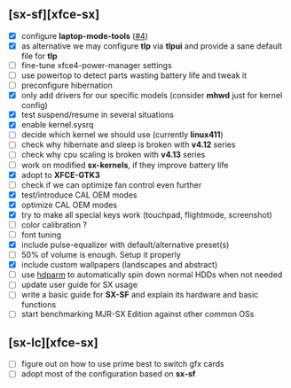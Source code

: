 ## [sx-sf][xfce-sx]

- [x] configure **laptop-mode-tools** ([#4](https://github.com/philmmanjaro/project-sx/issues/4))
- [x] as alternative we may configure **tlp** via **tlpui** and provide a sane default file for **tlp**
- [ ] fine-tune xfce4-power-manager settings
- [ ] use powertop to detect parts wasting battery life and tweak it
- [ ] preconfigure hibernation
- [x] only add drivers for our specific models (consider **mhwd** just for kernel config)
- [x] test suspend/resume in several situations
- [x] enable kernel.sysrq
- [ ] decide which kernel we should use (currently **linux411**)
- [ ] check why hibernate and sleep is broken with **v4.12** series
- [ ] check why cpu scaling is broken with **v4.13** series
- [ ] work on modified **sx-kernels**, if they improve battery life
- [x] adopt to **XFCE-GTK3**
- [ ] check if we can optimize fan control even further
- [x] test/introduce CAL OEM modes
- [x] optimize CAL OEM modes
- [x] try to make all special keys work (touchpad, flightmode, screenshot)
- [ ] color calibration ?
- [ ] font tuning
- [x] include pulse-equalizer with default/alternative preset(s)
- [ ] 50% of volume is enough. Setup it properly
- [x] include custom wallpapers (landscapes and abstract)
- [ ] use [hdparm](https://wiki.archlinux.org/index.php/hdparm) to automatically spin down normal HDDs when not needed
- [ ] update user guide for SX usage
- [ ] write a basic guide for **SX-SF** and explain its hardware and basic functions
- [ ] start benchmarking MJR-SX Edition against other common OSs

## [sx-lc][xfce-sx]
- [ ] figure out on how to use prime best to switch gfx cards
- [ ] adopt most of the configuration based on **sx-sf**
